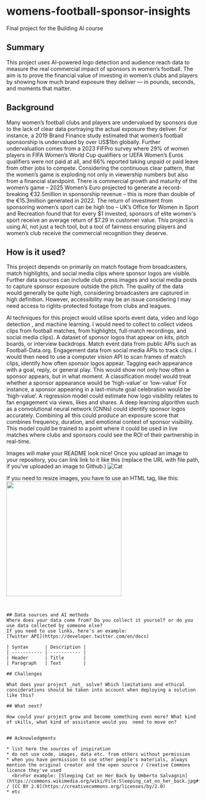 # womens-football-sponsor-insights

Final project for the Building AI course

## Summary

This project uses AI-powered logo detection and audience reach data to measure the real commercial impact of sponsors in women’s football.
The aim is to prove the financial value of investing in women’s clubs and players by showing how much brand exposure they deliver — in pounds, seconds, and moments that matter.



## Background

Many women’s football clubs and players are undervalued by sponsors due to the lack of clear data portraying the actual exposure they deliver. For instance, a 2019 Brand Finance study estimated that women’s football sponsorship is undervalued by over US$1bn globally. Further undervaluation comes from a 2023 FIFPro survey where 29% of women players in FIFA Women’s World Cup qualifiers or UEFA Women’s Euros qualifiers were not paid at all, and 66% reported taking unpaid or paid leave from other jobs to compete. Considering the continuous clear pattern, that the women’s game is exploding not only in viewership numbers but also from a financial standpoint. There is commercial growth and maturity of the women’s game – 2025 Women’s Euro projected to generate a record-breaking €32.5million in sponsorship revenue – this is more than double of the €15.3million generated in 2022. The return of investment from sponsoring women’s sport can be high too – UK’s Office for Women in Sport and Recreation found that for every $1 invested, sponsors of elite women's sport receive an average return of $7.29 in customer value. This project is using AI, not just a tech tool, but a tool of fairness ensuring players and women’s club receive the commercial recognition they deserve.



## How is it used?

This project depends on primarily on match footage from broadcasters, match highlights, and social media clips where sponsor logos are visible. Further data sources can include club press images and social media posts to capture sponsor exposure outside the pitch. The quality of the data would generally be quite high, considering broadcasters are captured in high definition. However, accessibility may be an issue considering I may need access to rights-protected footage from clubs and leagues.

AI techniques for this project would utilise sports event data, video and logo detection , and machine learning. I would need to collect to collect videos clips from football matches, from highlights, full-match recordings, and social media clips). A dataset of sponsor logos that appear on kits, pitch boards, or interview backdrops. Match event data from public APIs such as Football-Data.org. Engagement data from social media APIs to track clips. I would then need to use a computer vision API to scan frames of match clips, identify how often sponsor logos appear. Tagging each appearance with a goal, reply, or general play. This would show not only how often a sponsor appears, but in what moment. A classification model would treat whether a sponsor appearance would be ‘high-value’ or ‘low-value’ For instance, a sponsor appearing in a last-minute goal celebration would be ‘high-value’. A regression model could estimate how logo visibility relates to fan engagement via views, likes and shares. A deep learning algorithm such as a convolutional neural network (CNNs) could identify sponsor logos accurately. Combining all this could produce an exposure score that combines frequency, duration, and emotional context of sponsor visibility. This model could be trained to a point where it could be used in live matches where clubs and sponsors could see the ROI of their partnership in real-time.


Images will make your README look nice!
Once you upload an image to your repository, you can link link to it like this (replace the URL with file path, if you've uploaded an image to Github.)
![Cat](https://upload.wikimedia.org/wikipedia/commons/5/5e/Sleeping_cat_on_her_back.jpg)

If you need to resize images, you have to use an HTML tag, like this:
<img src="https://upload.wikimedia.org/wikipedia/commons/5/5e/Sleeping_cat_on_her_back.jpg" width="300">


```


## Data sources and AI methods
Where does your data come from? Do you collect it yourself or do you use data collected by someone else?
If you need to use links, here's an example:
[Twitter API](https://developer.twitter.com/en/docs)

| Syntax      | Description |
| ----------- | ----------- |
| Header      | Title       |
| Paragraph   | Text        |

## Challenges

What does your project _not_ solve? Which limitations and ethical considerations should be taken into account when deploying a solution like this?

## What next?

How could your project grow and become something even more? What kind of skills, what kind of assistance would you  need to move on? 


## Acknowledgments

* list here the sources of inspiration 
* do not use code, images, data etc. from others without permission
* when you have permission to use other people's materials, always mention the original creator and the open source / Creative Commons licence they've used
  <br>For example: [Sleeping Cat on Her Back by Umberto Salvagnin](https://commons.wikimedia.org/wiki/File:Sleeping_cat_on_her_back.jpg#filelinks) / [CC BY 2.0](https://creativecommons.org/licenses/by/2.0)
* etc
